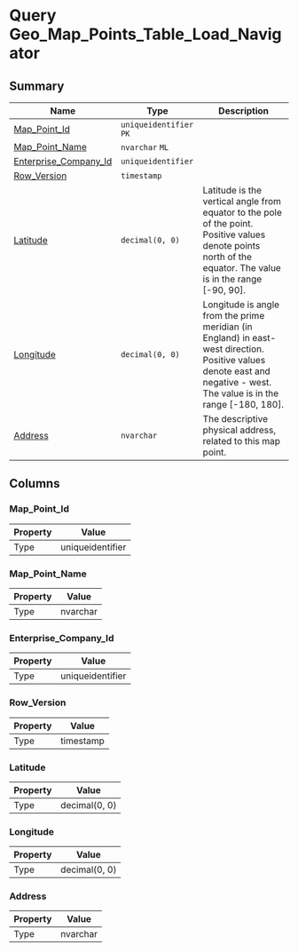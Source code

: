 # Query Geo_Map_Points_Table_Load_Navigator


## Summary

| Name | Type | Description |
| - | - | --- |
|[Map_Point_Id](#map_point_id)|`uniqueidentifier` `PK`||
|[Map_Point_Name](#map_point_name)|`nvarchar` `ML`||
|[Enterprise_Company_Id](#enterprise_company_id)|`uniqueidentifier` ||
|[Row_Version](#row_version)|`timestamp` ||
|[Latitude](#latitude)|`decimal(0, 0)` |Latitude is the vertical angle from equator to the pole of the point. Positive values denote points north of the equator. The value is in the range [-90, 90].|
|[Longitude](#longitude)|`decimal(0, 0)` |Longitude is angle from the prime meridian (in England) in east-west direction. Positive values denote east and negative - west. The value is in the range [-180, 180].|
|[Address](#address)|`nvarchar` |The descriptive physical address, related to this map point.|

## Columns

### Map_Point_Id

| Property | Value |
| - | - |
|Type|uniqueidentifier|

### Map_Point_Name

| Property | Value |
| - | - |
|Type|nvarchar|

### Enterprise_Company_Id

| Property | Value |
| - | - |
|Type|uniqueidentifier|

### Row_Version

| Property | Value |
| - | - |
|Type|timestamp|

### Latitude

| Property | Value |
| - | - |
|Type|decimal(0, 0)|

### Longitude

| Property | Value |
| - | - |
|Type|decimal(0, 0)|

### Address

| Property | Value |
| - | - |
|Type|nvarchar|


